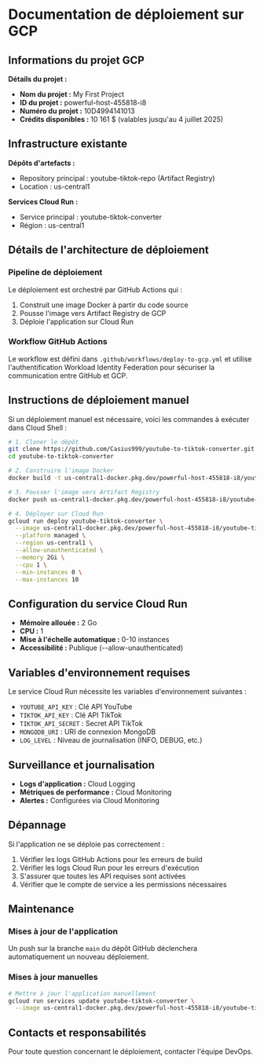 # Documentation de déploiement sur GCP

## Informations du projet GCP

**Détails du projet :**
- **Nom du projet :** My First Project
- **ID du projet :** powerful-host-455818-i8
- **Numéro du projet :** 10D4994141013
- **Crédits disponibles :** 10 161 $ (valables jusqu'au 4 juillet 2025)

## Infrastructure existante

**Dépôts d'artefacts :**
- Repository principal : youtube-tiktok-repo (Artifact Registry)
- Location : us-central1

**Services Cloud Run :**
- Service principal : youtube-tiktok-converter
- Région : us-central1

## Détails de l'architecture de déploiement

### Pipeline de déploiement

Le déploiement est orchestré par GitHub Actions qui :
1. Construit une image Docker à partir du code source
2. Pousse l'image vers Artifact Registry de GCP
3. Déploie l'application sur Cloud Run

### Workflow GitHub Actions

Le workflow est défini dans `.github/workflows/deploy-to-gcp.yml` et utilise l'authentification Workload Identity Federation pour sécuriser la communication entre GitHub et GCP.

## Instructions de déploiement manuel

Si un déploiement manuel est nécessaire, voici les commandes à exécuter dans Cloud Shell :

```bash
# 1. Cloner le dépôt
git clone https://github.com/Casius999/youtube-to-tiktok-converter.git
cd youtube-to-tiktok-converter

# 2. Construire l'image Docker
docker build -t us-central1-docker.pkg.dev/powerful-host-455818-i8/youtube-tiktok-repo/youtube-tiktok-converter:latest .

# 3. Pousser l'image vers Artifact Registry
docker push us-central1-docker.pkg.dev/powerful-host-455818-i8/youtube-tiktok-repo/youtube-tiktok-converter:latest

# 4. Déployer sur Cloud Run
gcloud run deploy youtube-tiktok-converter \
  --image us-central1-docker.pkg.dev/powerful-host-455818-i8/youtube-tiktok-repo/youtube-tiktok-converter:latest \
  --platform managed \
  --region us-central1 \
  --allow-unauthenticated \
  --memory 2Gi \
  --cpu 1 \
  --min-instances 0 \
  --max-instances 10
```

## Configuration du service Cloud Run

- **Mémoire allouée :** 2 Go
- **CPU :** 1
- **Mise à l'échelle automatique :** 0-10 instances
- **Accessibilité :** Publique (--allow-unauthenticated)

## Variables d'environnement requises

Le service Cloud Run nécessite les variables d'environnement suivantes :
- `YOUTUBE_API_KEY` : Clé API YouTube
- `TIKTOK_API_KEY` : Clé API TikTok
- `TIKTOK_API_SECRET` : Secret API TikTok
- `MONGODB_URI` : URI de connexion MongoDB
- `LOG_LEVEL` : Niveau de journalisation (INFO, DEBUG, etc.)

## Surveillance et journalisation

- **Logs d'application :** Cloud Logging
- **Métriques de performance :** Cloud Monitoring
- **Alertes :** Configurées via Cloud Monitoring

## Dépannage

Si l'application ne se déploie pas correctement :
1. Vérifier les logs GitHub Actions pour les erreurs de build
2. Vérifier les logs Cloud Run pour les erreurs d'exécution
3. S'assurer que toutes les API requises sont activées
4. Vérifier que le compte de service a les permissions nécessaires

## Maintenance

### Mises à jour de l'application
Un push sur la branche `main` du dépôt GitHub déclenchera automatiquement un nouveau déploiement.

### Mises à jour manuelles
```bash
# Mettre à jour l'application manuellement
gcloud run services update youtube-tiktok-converter \
  --image us-central1-docker.pkg.dev/powerful-host-455818-i8/youtube-tiktok-repo/youtube-tiktok-converter:new-tag
```

## Contacts et responsabilités

Pour toute question concernant le déploiement, contacter l'équipe DevOps.
